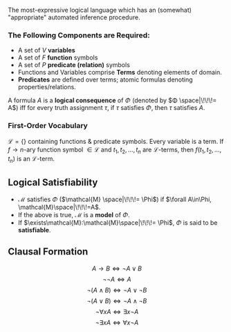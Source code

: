 The most-expressive logical language which has an (somewhat) "appropriate" automated inference procedure.
### The Following Components are Required:
- A set of $V$ **variables**
- A set of $F$ **function** symbols
- A set of $P$ **predicate (relation)** symbols
- Functions and Variables comprise **Terms** denoting elements of domain.
- **Predicates** are defined over terms; atomic formulas denoting properties/relations.

A formula $A$ is a **logical consequence** of $Φ$ (denoted by $Φ \space|\!\!\!= A$) iff for every truth assignment $τ$, if $τ$ satisfies $Φ$, then $τ$ satisfies $A$.
### First-Order Vocabulary
$\mathcal{L}=\{\}$ containing functions & predicate symbols. Every variable is a term.
If $f\to n$-ary function symbol $\in\mathcal{L}$ and $t_1, t_2, \dots,t_n$ are $\mathcal{L}$-terms, then $f(t_1, t_2, \dots,t_n)$ is an $\mathcal{L}$-term.
## Logical Satisfiability
- $\mathcal{M}$ satisfies $\Phi$ ($\mathcal{M} \space|\!\!\!= \Phi$) if $\forall A\in\Phi, \mathcal{M}\space|\!\!\!=A$.
- If the above is true, $\mathcal{M}$ is a **model** of $\Phi$.
- If $\exists\mathcal{M}:\mathcal{M}\space|\!\!\!= \Phi$, $\Phi$ is said to be **satisfiable**.

## Clausal Formation
$$A\to B\iff\neg A\lor B$$
$$\neg\neg A\iff A$$
$$\neg(A\land B)\iff \neg A\vee\neg B$$
$$\neg(A\lor B)\iff \neg A\land\neg B$$
$$\neg\forall xA\iff \exists x\neg A$$
$$\neg\exists xA\iff \forall x\neg A$$

